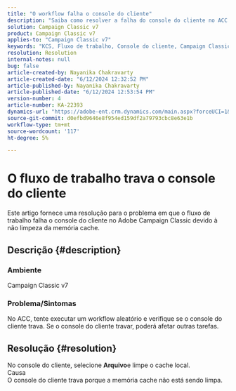 ```yaml
---
title: "O workflow falha o console do cliente"
description: "Saiba como resolver a falha do console do cliente no ACC. Limpe a memória cache para evitar esse problema."
solution: Campaign Classic v7
product: Campaign Classic v7
applies-to: "Campaign Classic v7"
keywords: "KCS, Fluxo de trabalho, Console do cliente, Campaign Classic"
resolution: Resolution
internal-notes: null
bug: false
article-created-by: Nayanika Chakravarty
article-created-date: "6/12/2024 12:32:52 PM"
article-published-by: Nayanika Chakravarty
article-published-date: "6/12/2024 12:53:54 PM"
version-number: 4
article-number: KA-22393
dynamics-url: "https://adobe-ent.crm.dynamics.com/main.aspx?forceUCI=1&pagetype=entityrecord&etn=knowledgearticle&id=8df36bdc-b728-ef11-840b-6045bd0065b6"
source-git-commit: d0efbd9646e8f954ed159df2a79793cbc8e63e1b
workflow-type: tm+mt
source-wordcount: '117'
ht-degree: 5%

---
```


# O fluxo de trabalho trava o console do cliente


Este artigo fornece uma resolução para o problema em que o fluxo de trabalho falha o console do cliente no Adobe Campaign Classic devido à não limpeza da memória cache.

## Descrição {#description}


### <b>Ambiente </b>

Campaign Classic v7

### <b>Problema/Sintomas</b>

No ACC, tente executar um workflow aleatório e verifique se o console do cliente trava. Se o console do cliente travar, poderá afetar outras tarefas.






## Resolução {#resolution}


No console do cliente, selecione <b>Arquivo</b>e limpe o cache local.
<br>Causa<br>
O console do cliente trava porque a memória cache não está sendo limpa.
